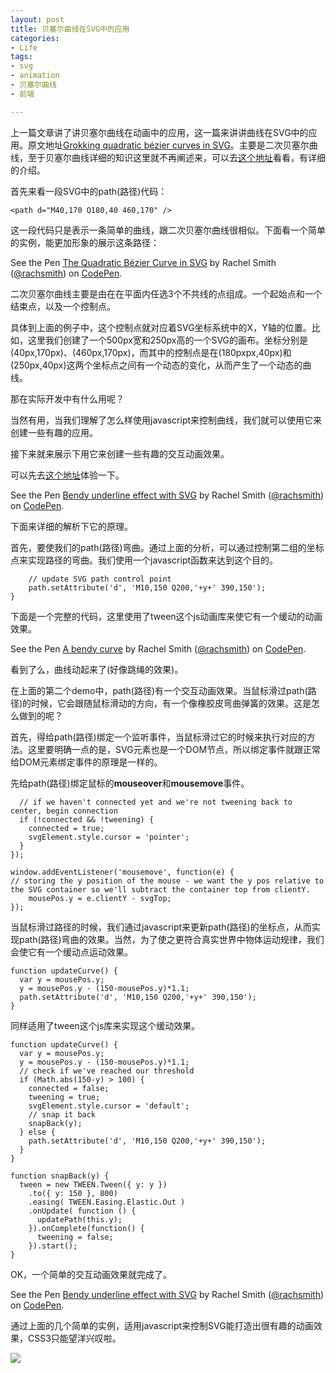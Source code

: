 ```yaml
---
layout: post
title: 贝塞尔曲线在SVG中的应用
categories:
- Life
tags:
- svg
- animation
- 贝塞尔曲线
- 前端

---
```


上一篇文章讲了讲贝塞尔曲线在动画中的应用，这一篇来讲讲曲线在SVG中的应用。原文地址[Grokking quadratic bézier curves in SVG](http://codepen.io/rachsmith/blog/grokking-quadratic-bezier-curves-in-svg)。主要是二次贝塞尔曲线，至于贝塞尔曲线详细的知识这里就不再阐述来，可以去[这个地址](http://www.html-js.com/article/1628)看看，有详细的介绍。

首先来看一段SVG中的path(路径)代码：

`<path d="M40,170 Q180,40 460,170" />`

这一段代码只是表示一条简单的曲线，跟二次贝塞尔曲线很相似。下面看一个简单的实例，能更加形象的展示这条路径：

<p data-height="268" data-theme-id="0" data-slug-hash="xGVVrm" data-default-tab="result" data-user="rachsmith" class='codepen'>See the Pen <a href='http://codepen.io/rachsmith/pen/xGVVrm/'>The Quadratic Bézier Curve in SVG</a> by Rachel Smith (<a href='http://codepen.io/rachsmith'>@rachsmith</a>) on <a href='http://codepen.io'>CodePen</a>.</p>
<script async src="//assets.codepen.io/assets/embed/ei.js"></script>

二次贝塞尔曲线主要是由在在平面内任选3个不共线的点组成。一个起始点和一个结束点，以及一个控制点。

具体到上面的例子中，这个控制点就对应着SVG坐标系统中的X，Y轴的位置。比如，这里我们创建了一个500px宽和250px高的一个SVG的画布。坐标分别是(40px,170px)、(460px,170px)，而其中的控制点是在(180pxpx,40px)和(250px,40px)这两个坐标点之间有一个动态的变化，从而产生了一个动态的曲线。

那在实际开发中有什么用呢？

当然有用，当我们理解了怎么样使用javascript来控制曲线，我们就可以使用它来创建一些有趣的应用。

接下来就来展示下用它来创建一些有趣的交互动画效果。

可以先去[这个地址](http://panda.network/)体验一下。

<p data-height="268" data-theme-id="0" data-slug-hash="pJbPyN" data-default-tab="result" data-user="rachsmith" class='codepen'>See the Pen <a href='http://codepen.io/rachsmith/pen/pJbPyN/'>Bendy underline effect with SVG</a> by Rachel Smith (<a href='http://codepen.io/rachsmith'>@rachsmith</a>) on <a href='http://codepen.io'>CodePen</a>.</p>
<script async src="//assets.codepen.io/assets/embed/ei.js"></script>

下面来详细的解析下它的原理。

首先，要使我们的path(路径)弯曲。通过上面的分析，可以通过控制第二组的坐标点来实现路径的弯曲。我们使用一个javascript函数来达到这个目的。


```function updatePath(y) {
    // update SVG path control point
    path.setAttribute('d', 'M10,150 Q200,'+y+' 390,150');
}
```

下面是一个完整的代码，这里使用了tween这个js动画库来使它有一个缓动的动画效果。

<p data-height="268" data-theme-id="0" data-slug-hash="bdeqyb" data-default-tab="result" data-user="rachsmith" class='codepen'>See the Pen <a href='http://codepen.io/rachsmith/pen/bdeqyb/'>A bendy curve</a> by Rachel Smith (<a href='http://codepen.io/rachsmith'>@rachsmith</a>) on <a href='http://codepen.io'>CodePen</a>.</p>
<script async src="//assets.codepen.io/assets/embed/ei.js"></script>

看到了么，曲线动起来了(好像跳绳的效果)。

在上面的第二个demo中，path(路径)有一个交互动画效果。当鼠标滑过path(路径)的时候，它会跟随鼠标滑动的方向，有一个像橡胶皮弯曲弹簧的效果。这是怎么做到的呢？

首先，得给path(路径)绑定一个监听事件，当鼠标滑过它的时候来执行对应的方法。这里要明确一点的是，SVG元素也是一个DOM节点，所以绑定事件就跟正常给DOM元素绑定事件的原理是一样的。

先给path(路径)绑定鼠标的**mouseover**和**mousemove**事件。


```path.addEventListener('mouseover', function() {
  // if we haven't connected yet and we're not tweening back to center, begin connection
  if (!connected && !tweening) {
    connected = true;
    svgElement.style.cursor = 'pointer';
  }
});

window.addEventListener('mousemove', function(e) {
// storing the y position of the mouse - we want the y pos relative to the SVG container so we'll subtract the container top from clientY.
    mousePos.y = e.clientY - svgTop;
});
```

当鼠标滑过路径的时候，我们通过javascript来更新path(路径)的坐标点，从而实现path(路径)弯曲的效果。当然，为了使之更符合真实世界中物体运动规律，我们会使它有一个缓动点运动效果。


```
function updateCurve() {
  var y = mousePos.y;
  y = mousePos.y - (150-mousePos.y)*1.1;
  path.setAttribute('d', 'M10,150 Q200,'+y+' 390,150');
}
```

同样适用了tween这个js库来实现这个缓动效果。


```
function updateCurve() {
  var y = mousePos.y;
  y = mousePos.y - (150-mousePos.y)*1.1;
  // check if we've reached our threshold
  if (Math.abs(150-y) > 100) {
    connected = false;
    tweening = true;
    svgElement.style.cursor = 'default';
    // snap it back
    snapBack(y);
  } else {
    path.setAttribute('d', 'M10,150 Q200,'+y+' 390,150');
  }
}

function snapBack(y) {
  tween = new TWEEN.Tween({ y: y })
    .to({ y: 150 }, 800)
    .easing( TWEEN.Easing.Elastic.Out )
    .onUpdate( function () {
      updatePath(this.y);
    }).onComplete(function() {
      tweening = false;
    }).start();
}
```

OK，一个简单的交互动画效果就完成了。

<p data-height="268" data-theme-id="0" data-slug-hash="pJbPyN" data-default-tab="result" data-user="rachsmith" class='codepen'>See the Pen <a href='http://codepen.io/rachsmith/pen/pJbPyN/'>Bendy underline effect with SVG</a> by Rachel Smith (<a href='http://codepen.io/rachsmith'>@rachsmith</a>) on <a href='http://codepen.io'>CodePen</a>.</p>
<script async src="//assets.codepen.io/assets/embed/ei.js"></script>

通过上面的几个简单的实例，适用javascript来控制SVG能打造出很有趣的动画效果，CSS3只能望洋兴叹啦。

![](https://s3-us-west-2.amazonaws.com/s.cdpn.io/53148/oprahsvg.gif)







